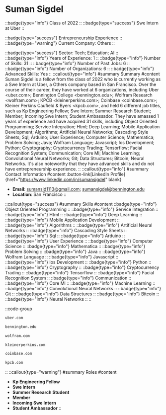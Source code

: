 # Suman Sigdel
::badge{type="info"}
Class of 2022
::
::badge{type="success"}
Swe Intern at Uber
::

::badge{type="success"}
Entrepreneurship Experience
::
::badge{type="warning"}
Current Company: Others
::

::badge{type="success"}
Sector: Tech; Education; AI
::
::badge{type="info"}
Years of Experience: 1
::
::badge{type="info"}
Number of Skills: 31
::
::badge{type="info"}
Number of Past Jobs: 6
::
::badge{type="info"}
Number of Organizations: 6
::
::badge{type="info"}
Advanced Skills: Yes
::
::callout{type="info"}
#summary
Summary
#content
Suman Sigdel is a fellow from the class of 2022 who is currently working as a Swe Intern at Uber, a Others company based in San Francisco. Over the course of their career, they have worked at 6 organizations, including Uber <uber.com>; Bennington College <bennington.edu>; Wolfram Research <wolfram.com>; KPCB <kleinerperkins.com>; Coinbase <coinbase.com>; Kleiner Perkins Caufield & Byers <kpcb.com>, and held 6 different job titles, such as Kp Engineering Fellow; Swe Intern; Summer Research Student; Member; Incoming Swe Intern; Student Ambassador. They have amassed 1 years of experience and have acquired 31 skills, including Object Oriented Programming; Service Integration; Html; Deep Learning; Mobile Application Development; Algorithms; Artificial Neural Networks; Cascading Style Sheets; Sql; Arduino; User Experience; Computer Science; Mathematica; Problem Solving; Java; Wolfram Language; Javascript; Ios Development; Python; Cryptography; Cryptocurrency Trading; Tensorflow; Facial Recognition System; Communication; Core Ml; Machine Learning; Convolutional Neural Networks; Git; Data Structures; Bitcoin; Neural Networks. It's also noteworthy that they have advanced skills and do not have entrepreneurship experience.
::
::callout{type="info"}
#summary
Contact Information
#content
:button-link[LinkedIn Profile]{href="https://www.linkedin.com/in/sumansigdel" blank}
- **Email**: sumansid1113@gmail.com; sumansigdel@bennington.edu
- **Location**: San Francisco
::

::callout{type="success"}
#summary
Skills
#content
::badge{type="info"}
Object Oriented Programming
::
::badge{type="info"}
Service Integration
::
::badge{type="info"}
Html
::
::badge{type="info"}
Deep Learning
::
::badge{type="info"}
Mobile Application Development
::
::badge{type="info"}
Algorithms
::
::badge{type="info"}
Artificial Neural Networks
::
::badge{type="info"}
Cascading Style Sheets
::
::badge{type="info"}
Sql
::
::badge{type="info"}
Arduino
::
::badge{type="info"}
User Experience
::
::badge{type="info"}
Computer Science
::
::badge{type="info"}
Mathematica
::
::badge{type="info"}
Problem Solving
::
::badge{type="info"}
Java
::
::badge{type="info"}
Wolfram Language
::
::badge{type="info"}
Javascript
::
::badge{type="info"}
Ios Development
::
::badge{type="info"}
Python
::
::badge{type="info"}
Cryptography
::
::badge{type="info"}
Cryptocurrency Trading
::
::badge{type="info"}
Tensorflow
::
::badge{type="info"}
Facial Recognition System
::
::badge{type="info"}
Communication
::
::badge{type="info"}
Core Ml
::
::badge{type="info"}
Machine Learning
::
::badge{type="info"}
Convolutional Neural Networks
::
::badge{type="info"}
Git
::
::badge{type="info"}
Data Structures
::
::badge{type="info"}
Bitcoin
::
::badge{type="info"}
Neural Networks
::
::

::code-group
```bash [Uber]
uber.com
```
```bash [Bennington College]
bennington.edu
```
```bash [Wolfram Research]
wolfram.com
```
```bash [KPCB]
kleinerperkins.com
```
```bash [Coinbase]
coinbase.com
```
```bash [Kleiner Perkins Caufield & Byers]
kpcb.com
```
::
::callout{type="warning"}
#summary
Roles
#content
- **Kp Engineering Fellow**
- **Swe Intern**
- **Summer Research Student**
- **Member**
- **Incoming Swe Intern**
- **Student Ambassador**
::

